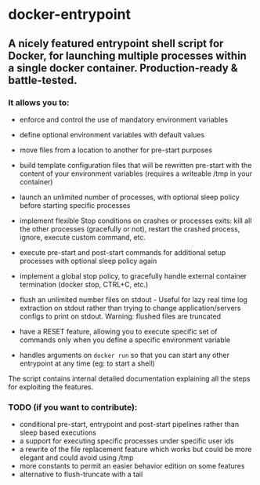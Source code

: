 # docker-entrypoint
## A nicely featured entrypoint shell script for Docker, for launching multiple processes within a single docker container. Production-ready & battle-tested.

### It allows you to:

- enforce and control the use of mandatory environment variables

- define optional environment variables with default values

- move files from a location to another for pre-start purposes

- build template configuration files that will be rewritten pre-start with the content of your environment variables (requires a writeable /tmp in your container)

- launch an unlimited number of processes, with optional sleep policy before starting specific processes

- implement flexible Stop conditions on crashes or processes exits: kill all the other processes (gracefully or not), restart the crashed process, ignore, execute custom command, etc.

- execute pre-start and post-start commands for additional setup processes with optional sleep policy again

- implement a global stop policy, to gracefully handle external container termination (docker stop, CTRL+C, etc.)

- flush an unlimited number files on stdout - Useful for lazy real time log extraction on stdout rather than trying to change application/servers configs to print on stdout. Warning: flushed files are truncated 

- have a RESET feature, allowing you to execute specific set of commands only when you define a specific environment variable

- handles arguments on `docker run` so that you can start any other entrypoint at any time (eg: to start a shell)

The script contains internal detailed documentation explaining all the steps for exploiting the features.

### TODO (if you want to contribute):

- conditional pre-start, entrypoint and post-start pipelines rather than sleep based executions
- a support for executing specific processes under specific user ids
- a rewrite of the file replacement feature which works but could be more elegant and could avoid using /tmp
- more constants to permit an easier behavior edition on some features
- alternative to flush-truncate with a tail
